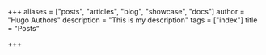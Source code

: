 +++
aliases = ["posts", "articles", "blog", "showcase", "docs"]
author = "Hugo Authors"
description = "This is my description"
tags = ["index"]
title = "Posts"

+++
